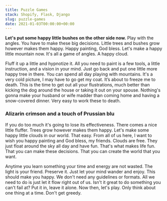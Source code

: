 ```yaml
---
title: Puzzle Games
stack: Shopify, Flask, Django
slug: puzzle-games
date: 2021-01-03T00:00:00+00:00
---
```


**Let's put some happy little bushes on the other side now.** Play with the angles. You have to make these big decisions. Little trees and bushes grow however makes them happy. Happy painting, God bless. Let's make a happy little mountain now. It's all a game of angles. A happy cloud.

Fluff it up a little and hypnotize it. All you need to paint is a few tools, a little instruction, and a vision in your mind. Just go back and put one little more happy tree in there. You can spend all day playing with mountains. It's a very cold picture, I may have to go get my coat. It’s about to freeze me to death. This is the time to get out all your flustrations, much better than kicking the dog around the house or taking it out on your spouse. Nothing's gonna make your husband or wife madder than coming home and having a snow-covered dinner. Very easy to work these to death.

### Alizarin crimson and a touch of Prussian blu

If you do too much it's going to lose its effectiveness. There comes a nice little fluffer. Trees grow however makes them happy. Let's make some happy little clouds in our world. That easy. From all of us here, I want to wish you happy painting and God bless, my friends. Clouds are free. They just float around the sky all day and have fun. That's what makes life fun. That you can make these decisions. That you can create the world that you want.

Anytime you learn something your time and energy are not wasted. The light is your friend. Preserve it. Just let your mind wander and enjoy. This should make you happy. We don't need any guidelines or formats. All we need to do is just let it flow right out of us. Isn't it great to do something you can't fail at? Put it in, leave it alone. Now then, let's play. Only think about one thing at a time. Don't get greedy.